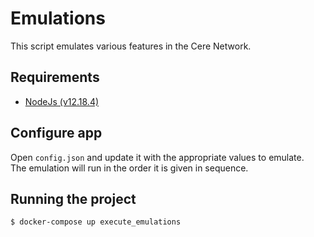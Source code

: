 # Emulations

This script emulates various features in the Cere Network.


## Requirements

- [NodeJs (v12.18.4)](https://nodejs.org/en/download/ "NodeJs (v12.18.4)")


## Configure app

Open `config.json` and update it with the appropriate values to emulate. <br>
The emulation will run in the order it is given in sequence. 


## Running the project

```bash
$ docker-compose up execute_emulations
```
